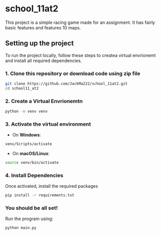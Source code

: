 # school_11at2
This project is a simple racing game made for an assignment. It has fairly basic features and features 10 maps.

## Setting up the project
To run the project locally, follow these steps to createa virtual envrionemt and install all required dependencies.

### 1. Clone this repository or download code using zip file
```bash
git clone https://github.com/JackMa222/school_11at2.git
cd school11_at2
```

### 2. Create a Virtual Envrionemtn
```bash
python -m venv venv
```

### 3. Activate the virtual environment
- On **Windows**:
```bash
venv/Scripts/activate
```
- On **macOS/Linux**:
```bash
source venv/bin/activate
```

### 4. Install Dependencies
Once activated, install the required packages
```bash
pip install -r requirements.txt
```
### You should be all set!
Run the program using:
```bash
python main.py
```
